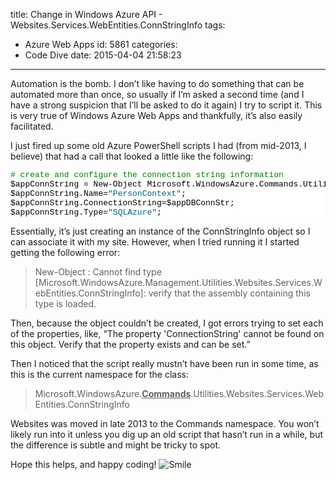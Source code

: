 title: Change in Windows Azure API - Websites.Services.WebEntities.ConnStringInfo
tags:
  - Azure Web Apps
id: 5861
categories:
  - Code Dive
date: 2015-04-04 21:58:23
---

Automation is the bomb. I don’t like having to do something that can be automated more than once, so usually if I’m asked a second time (and I have a strong suspicion that I’ll be asked to do it again) I try to script it. This is very true of Windows Azure Web Apps and thankfully, it’s also easily facilitated.

I just fired up some old Azure PowerShell scripts I had (from mid-2013, I believe) that had a call that looked a little like the following:
<pre class="csharpcode"><span class="rem"># create and configure the connection string information </span>
$appConnString = New-Object Microsoft.WindowsAzure.Commands.Utilities.Websites.Services.WebEntities.ConnStringInfo; 
$appConnString.Name=<span class="str">"PersonContext"</span>; 
$appConnString.ConnectionString=$appDBConnStr; 
$appConnString.Type=<span class="str">"SQLAzure"</span>; </pre>
<style type="text/css">.csharpcode, .csharpcode pre
{
	font-size: small;
	color: black;
	font-family: consolas, "Courier New", courier, monospace;
	background-color: #ffffff;
	/*white-space: pre;*/
}
.csharpcode pre { margin: 0em; }
.csharpcode .rem { color: #008000; }
.csharpcode .kwrd { color: #0000ff; }
.csharpcode .str { color: #006080; }
.csharpcode .op { color: #0000c0; }
.csharpcode .preproc { color: #cc6633; }
.csharpcode .asp { background-color: #ffff00; }
.csharpcode .html { color: #800000; }
.csharpcode .attr { color: #ff0000; }
.csharpcode .alt 
{
	background-color: #f4f4f4;
	width: 100%;
	margin: 0em;
}
.csharpcode .lnum { color: #606060; }
</style>

Essentially, it’s just creating an instance of the ConnStringInfo object so I can associate it with my site. However, when I tried running it I started getting the following error:

> New-Object : Cannot find type [Microsoft.WindowsAzure.Management.Utilities.Websites.Services.WebEntities.ConnStringInfo]: 
> verify that the assembly containing this type is loaded.

Then, because the object couldn’t be created, I got errors trying to set each of the properties, like, “The property 'ConnectionString' cannot be found on this object. Verify that the property exists and can be set.”

Then I noticed that the script really mustn’t have been run in some time, as this is the current namespace for the class:

> Microsoft.WindowsAzure.**<u>Commands</u>**.Utilities.Websites.Services.WebEntities.ConnStringInfo

Websites was moved in late 2013 to the Commands namespace. You won’t likely run into it unless you dig up an old script that hasn’t run in a while, but the difference is subtle and might be tricky to spot.

Hope this helps, and happy coding! ![Smile](http://jameschambers.com/wp-content/uploads/2015/04/wlEmoticon-smile.png)